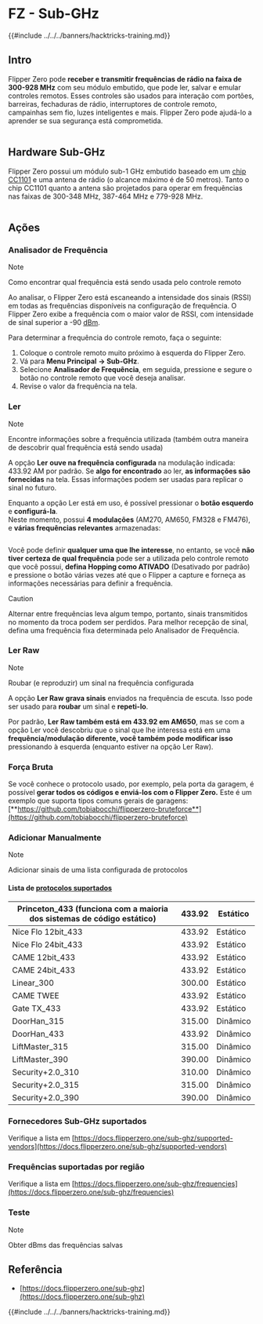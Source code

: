 # FZ - Sub-GHz

{{#include ../../../banners/hacktricks-training.md}}

## Intro <a href="#kfpn7" id="kfpn7"></a>

Flipper Zero pode **receber e transmitir frequências de rádio na faixa de 300-928 MHz** com seu módulo embutido, que pode ler, salvar e emular controles remotos. Esses controles são usados para interação com portões, barreiras, fechaduras de rádio, interruptores de controle remoto, campainhas sem fio, luzes inteligentes e mais. Flipper Zero pode ajudá-lo a aprender se sua segurança está comprometida.

<figure><img src="../../../images/image (714).png" alt=""><figcaption></figcaption></figure>

## Hardware Sub-GHz <a href="#kfpn7" id="kfpn7"></a>

Flipper Zero possui um módulo sub-1 GHz embutido baseado em um [﻿](https://www.st.com/en/nfc/st25r3916.html#overview)﻿[chip CC1101](https://www.ti.com/lit/ds/symlink/cc1101.pdf) e uma antena de rádio (o alcance máximo é de 50 metros). Tanto o chip CC1101 quanto a antena são projetados para operar em frequências nas faixas de 300-348 MHz, 387-464 MHz e 779-928 MHz.

<figure><img src="../../../images/image (923).png" alt=""><figcaption></figcaption></figure>

## Ações

### Analisador de Frequência

> [!NOTE]
> Como encontrar qual frequência está sendo usada pelo controle remoto

Ao analisar, o Flipper Zero está escaneando a intensidade dos sinais (RSSI) em todas as frequências disponíveis na configuração de frequência. O Flipper Zero exibe a frequência com o maior valor de RSSI, com intensidade de sinal superior a -90 [dBm](https://en.wikipedia.org/wiki/DBm).

Para determinar a frequência do controle remoto, faça o seguinte:

1. Coloque o controle remoto muito próximo à esquerda do Flipper Zero.
2. Vá para **Menu Principal** **→ Sub-GHz**.
3. Selecione **Analisador de Frequência**, em seguida, pressione e segure o botão no controle remoto que você deseja analisar.
4. Revise o valor da frequência na tela.

### Ler

> [!NOTE]
> Encontre informações sobre a frequência utilizada (também outra maneira de descobrir qual frequência está sendo usada)

A opção **Ler** **ouve na frequência configurada** na modulação indicada: 433.92 AM por padrão. Se **algo for encontrado** ao ler, **as informações são fornecidas** na tela. Essas informações podem ser usadas para replicar o sinal no futuro.

Enquanto a opção Ler está em uso, é possível pressionar o **botão esquerdo** e **configurá-la**.\
Neste momento, possui **4 modulações** (AM270, AM650, FM328 e FM476), e **várias frequências relevantes** armazenadas:

<figure><img src="../../../images/image (947).png" alt=""><figcaption></figcaption></figure>

Você pode definir **qualquer uma que lhe interesse**, no entanto, se você **não tiver certeza de qual frequência** pode ser a utilizada pelo controle remoto que você possui, **defina Hopping como ATIVADO** (Desativado por padrão) e pressione o botão várias vezes até que o Flipper a capture e forneça as informações necessárias para definir a frequência.

> [!CAUTION]
> Alternar entre frequências leva algum tempo, portanto, sinais transmitidos no momento da troca podem ser perdidos. Para melhor recepção de sinal, defina uma frequência fixa determinada pelo Analisador de Frequência.

### **Ler Raw**

> [!NOTE]
> Roubar (e reproduzir) um sinal na frequência configurada

A opção **Ler Raw** **grava sinais** enviados na frequência de escuta. Isso pode ser usado para **roubar** um sinal e **repeti-lo**.

Por padrão, **Ler Raw também está em 433.92 em AM650**, mas se com a opção Ler você descobriu que o sinal que lhe interessa está em uma **frequência/modulação diferente, você também pode modificar isso** pressionando à esquerda (enquanto estiver na opção Ler Raw).

### Força Bruta

Se você conhece o protocolo usado, por exemplo, pela porta da garagem, é possível **gerar todos os códigos e enviá-los com o Flipper Zero.** Este é um exemplo que suporta tipos comuns gerais de garagens: [**https://github.com/tobiabocchi/flipperzero-bruteforce**](https://github.com/tobiabocchi/flipperzero-bruteforce)

### Adicionar Manualmente

> [!NOTE]
> Adicionar sinais de uma lista configurada de protocolos

#### Lista de [protocolos suportados](https://docs.flipperzero.one/sub-ghz/add-new-remote) <a href="#id-3iglu" id="id-3iglu"></a>

| Princeton_433 (funciona com a maioria dos sistemas de código estático) | 433.92 | Estático  |
| ----------------------------------------------------------------------- | ------ | -------- |
| Nice Flo 12bit_433                                                      | 433.92 | Estático  |
| Nice Flo 24bit_433                                                      | 433.92 | Estático  |
| CAME 12bit_433                                                          | 433.92 | Estático  |
| CAME 24bit_433                                                          | 433.92 | Estático  |
| Linear_300                                                              | 300.00 | Estático  |
| CAME TWEE                                                               | 433.92 | Estático  |
| Gate TX_433                                                             | 433.92 | Estático  |
| DoorHan_315                                                             | 315.00 | Dinâmico |
| DoorHan_433                                                             | 433.92 | Dinâmico |
| LiftMaster_315                                                          | 315.00 | Dinâmico |
| LiftMaster_390                                                          | 390.00 | Dinâmico |
| Security+2.0_310                                                        | 310.00 | Dinâmico |
| Security+2.0_315                                                        | 315.00 | Dinâmico |
| Security+2.0_390                                                        | 390.00 | Dinâmico |

### Fornecedores Sub-GHz suportados

Verifique a lista em [https://docs.flipperzero.one/sub-ghz/supported-vendors](https://docs.flipperzero.one/sub-ghz/supported-vendors)

### Frequências suportadas por região

Verifique a lista em [https://docs.flipperzero.one/sub-ghz/frequencies](https://docs.flipperzero.one/sub-ghz/frequencies)

### Teste

> [!NOTE]
> Obter dBms das frequências salvas

## Referência

- [https://docs.flipperzero.one/sub-ghz](https://docs.flipperzero.one/sub-ghz)

{{#include ../../../banners/hacktricks-training.md}}
